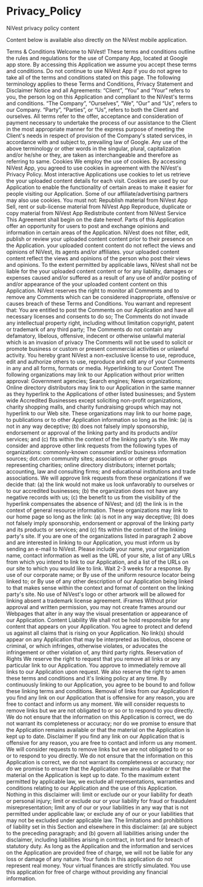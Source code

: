 # Privacy_Policy
NiVest privacy policy content

Content below is available also directly on the NiVest mobile application.



Terms & Conditions
Welcome to NiVest! These terms and conditions outline the rules and regulations for the use of Company App, located at Google app store.
By accessing this Application we assume you accept these terms and conditions. Do not continue to use NiVest App if you do not agree to take all of the terms and conditions stated on this page.
The following terminology applies to these Terms and Conditions, Privacy Statement and Disclaimer Notice and all Agreements: “Client”, “You” and “Your” refers to you, the person log on this Application and compliant to the NiVest's terms and conditions. “The Company”, “Ourselves”, “We”, “Our” and “Us”, refers to our Company. “Party”, “Parties”, or “Us”, refers to both the Client and ourselves. All terms refer to the offer, acceptance and consideration of payment necessary to undertake the process of our assistance to the Client in the most appropriate manner for the express purpose of meeting the Client's needs in respect of provision of the Company's stated services, in accordance with and subject to, prevailing law of Google. Any use of the above terminology or other words in the singular, plural, capitalization and/or he/she or they, are taken as interchangeable and therefore as referring to same.
Cookies
We employ the use of cookies. By accessing NiVest App, you agreed to use cookies in agreement with the NiVest's Privacy Policy.
Most interactive Applications use cookies to let us retrieve the your uploaded content details for each visit. Cookies are used by our Application to enable the functionality of certain areas to make it easier for people visiting our Application. Some of our affiliate/advertising partners may also use cookies.
You must not:
Republish material from NiVest App
Sell, rent or sub-license material from NiVest App
Reproduce, duplicate or copy material from NiVest App
Redistribute content from NiVest Service
This Agreement shall begin on the date hereof.
Parts of this Application offer an opportunity for users to post and exchange opinions and information in certain areas of the Application. NiVest does not filter, edit, publish or review your uploaded content content prior to their presence on the Application. your uploaded content content do not reflect the views and opinions of NiVest, its agents and/or affiliates. your uploaded content content reflect the views and opinions of the person who post their views and opinions. To the extent permitted by applicable laws, NiVest shall not be liable for the your uploaded content content or for any liability, damages or expenses caused and/or suffered as a result of any use of and/or posting of and/or appearance of the your uploaded content content on this Application.
NiVest reserves the right to monitor all Comments and to remove any Comments which can be considered inappropriate, offensive or causes breach of these Terms and Conditions.
You warrant and represent that:
You are entitled to post the Comments on our Application and have all necessary licenses and consents to do so;
The Comments do not invade any intellectual property right, including without limitation copyright, patent or trademark of any third party;
The Comments do not contain any defamatory, libelous, offensive, indecent or otherwise unlawful material which is an invasion of privacy
The Comments will not be used to solicit or promote business or custom or present commercial activities or unlawful activity.
You hereby grant NiVest a non-exclusive license to use, reproduce, edit and authorize others to use, reproduce and edit any of your Comments in any and all forms, formats or media.
Hyperlinking to our Content
The following organizations may link to our Application without prior written approval:
Government agencies;
Search engines;
News organizations;
Online directory distributors may link to our Application in the same manner as they hyperlink to the Applications of other listed businesses; and
System wide Accredited Businesses except soliciting non-profit organizations, charity shopping malls, and charity fundraising groups which may not hyperlink to our Web site.
These organizations may link to our home page, to publications or to other Application information so long as the link: (a) is not in any way deceptive; (b) does not falsely imply sponsorship, endorsement or approval of the linking party and its products and/or services; and (c) fits within the context of the linking party's site.
We may consider and approve other link requests from the following types of organizations:
commonly-known consumer and/or business information sources;
dot.com community sites;
associations or other groups representing charities;
online directory distributors;
internet portals;
accounting, law and consulting firms; and
educational institutions and trade associations.
We will approve link requests from these organizations if we decide that: (a) the link would not make us look unfavorably to ourselves or to our accredited businesses; (b) the organization does not have any negative records with us; (c) the benefit to us from the visibility of the hyperlink compensates the absence of NiVest; and (d) the link is in the context of general resource information.
These organizations may link to our home page so long as the link: (a) is not in any way deceptive; (b) does not falsely imply sponsorship, endorsement or approval of the linking party and its products or services; and (c) fits within the context of the linking party's site.
If you are one of the organizations listed in paragraph 2 above and are interested in linking to our Application, you must inform us by sending an e-mail to NiVest. Please include your name, your organization name, contact information as well as the URL of your site, a list of any URLs from which you intend to link to our Application, and a list of the URLs on our site to which you would like to link. Wait 2-3 weeks for a response.
By use of our corporate name; or
By use of the uniform resource locator being linked to; or
By use of any other description of our Application being linked to that makes sense within the context and format of content on the linking party's site.
No use of NiVest's logo or other artwork will be allowed for linking absent a trademark license agreement.
iFrames
Without prior approval and written permission, you may not create frames around our Webpages that alter in any way the visual presentation or appearance of our Application.
Content Liability
We shall not be hold responsible for any content that appears on your Application. You agree to protect and defend us against all claims that is rising on your Application. No link(s) should appear on any Application that may be interpreted as libelous, obscene or criminal, or which infringes, otherwise violates, or advocates the infringement or other violation of, any third party rights.
Reservation of Rights
We reserve the right to request that you remove all links or any particular link to our Application. You approve to immediately remove all links to our Application upon request. We also reserve the right to amen these terms and conditions and it's linking policy at any time. By continuously linking to our Application, you agree to be bound to and follow these linking terms and conditions.
Removal of links from our Application
If you find any link on our Application that is offensive for any reason, you are free to contact and inform us any moment. We will consider requests to remove links but we are not obligated to or so or to respond to you directly.
We do not ensure that the information on this Application is correct, we do not warrant its completeness or accuracy; nor do we promise to ensure that the Application remains available or that the material on the Application is kept up to date.
Disclaimer
If you find any link on our Application that is offensive for any reason, you are free to contact and inform us any moment. We will consider requests to remove links but we are not obligated to or so or to respond to you directly.
We do not ensure that the information on this Application is correct, we do not warrant its completeness or accuracy; nor do we promise to ensure that the Application remains available or that the material on the Application is kept up to date.
To the maximum extent permitted by applicable law, we exclude all representations, warranties and conditions relating to our Application and the use of this Application. Nothing in this disclaimer will:
limit or exclude our or your liability for death or personal injury;
limit or exclude our or your liability for fraud or fraudulent misrepresentation;
limit any of our or your liabilities in any way that is not permitted under applicable law; or
exclude any of our or your liabilities that may not be excluded under applicable law.
The limitations and prohibitions of liability set in this Section and elsewhere in this disclaimer: (a) are subject to the preceding paragraph; and (b) govern all liabilities arising under the disclaimer, including liabilities arising in contract, in tort and for breach of statutory duty.
As long as the Application and the information and services on the Application are provided free of charge, we will not be liable for any loss or damage of any nature.
Your funds in this application do not represent real money. Your virtual finances are strictly simulated. You use this application for free of charge without providing any financial information.

